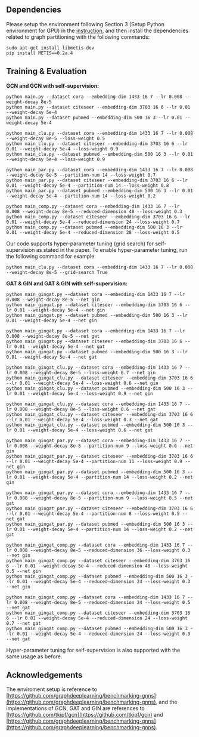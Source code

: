 ## Dependencies

Please setup the environment following Section 3 (Setup Python environment for GPU) in the [instruction](https://github.com/graphdeeplearning/benchmarking-gnns/blob/master/docs/01_benchmark_installation.md), and then install the dependencies related to graph partitioning with the following commands:

```
sudo apt-get install libmetis-dev
pip install METIS==0.2a.4
```


## Training \& Evaluation

**GCN and GCN with self-supervision:**

```shell
python main.py --dataset cora --embedding-dim 1433 16 7 --lr 0.008 --weight-decay 8e-5
python main.py --dataset citeseer --embedding-dim 3703 16 6 --lr 0.01 --weight-decay 5e-4
python main.py --dataset pubmed --embedding-dim 500 16 3 --lr 0.01 --weight-decay 5e-4

python main_clu.py --dataset cora --embedding-dim 1433 16 7 --lr 0.008 --weight-decay 8e-5 --loss-weight 0.5
python main_clu.py --dataset citeseer --embedding-dim 3703 16 6 --lr 0.01 --weight-decay 5e-4 --loss-weight 0.9
python main_clu.py --dataset pubmed --embedding-dim 500 16 3 --lr 0.01 --weight-decay 5e-4 --loss-weight 0.9

python main_par.py --dataset cora --embedding-dim 1433 16 7 --lr 0.008 --weight-decay 8e-5 --partition-num 14 --loss-weight 0.7
python main_par.py --dataset citeseer --embedding-dim 3703 16 6 --lr 0.01 --weight-decay 5e-4 --partition-num 14 --loss-weight 0.8
python main_par.py --dataset pubmed --embedding-dim 500 16 3 --lr 0.01 --weight-decay 5e-4 --partition-num 14 --loss-weight 0.2

python main_comp.py --dataset cora --embedding-dim 1433 16 7 --lr 0.008 --weight-decay 8e-5 --reduced-dimension 48 --loss-weight 0.3
python main_comp.py --dataset citeseer --embedding-dim 3703 16 6 --lr 0.01 --weight-decay 5e-4 --reduced-dimension 24 --loss-weight 0.7
python main_comp.py --dataset pubmed --embedding-dim 500 16 3 --lr 0.01 --weight-decay 5e-4 --reduced-dimension 28 --loss-weight 0.5

```

Our code supports hyper-parameter tuning (grid search) for self-supervision as stated in the paper. To enable hyper-parameter tuning, run the following command for example:

```
python main_clu.py --dataset cora --embedding-dim 1433 16 7 --lr 0.008 --weight-decay 8e-5 --grid-search True
```


**GAT \& GIN and GAT \& GIN with self-supervision:**

```shell
python main_gingat.py --dataset cora --embedding-dim 1433 16 7 --lr 0.008 --weight-decay 8e-5 --net gin
python main_gingat.py --dataset citeseer --embedding-dim 3703 16 6 --lr 0.01 --weight-decay 5e-4 --net gin
python main_gingat.py --dataset pubmed --embedding-dim 500 16 3 --lr 0.01 --weight-decay 5e-4 --net gin

python main_gingat.py --dataset cora --embedding-dim 1433 16 7 --lr 0.008 --weight-decay 8e-5 --net gat
python main_gingat.py --dataset citeseer --embedding-dim 3703 16 6 --lr 0.01 --weight-decay 5e-4 --net gat
python main_gingat.py --dataset pubmed --embedding-dim 500 16 3 --lr 0.01 --weight-decay 5e-4 --net gat

python main_gingat_clu.py --dataset cora --embedding-dim 1433 16 7 --lr 0.008 --weight-decay 8e-5 --loss-weight 0.7 --net gin
python main_gingat_clu.py --dataset citeseer --embedding-dim 3703 16 6 --lr 0.01 --weight-decay 5e-4 --loss-weight 0.6 --net gin
python main_gingat_clu.py --dataset pubmed --embedding-dim 500 16 3 --lr 0.01 --weight-decay 5e-4 --loss-weight 0.9 --net gin

python main_gingat_clu.py --dataset cora --embedding-dim 1433 16 7 --lr 0.008 --weight-decay 8e-5 --loss-weight 0.6 --net gat
python main_gingat_clu.py --dataset citeseer --embedding-dim 3703 16 6 --lr 0.01 --weight-decay 5e-4 --loss-weight 0.3 --net gat
python main_gingat_clu.py --dataset pubmed --embedding-dim 500 16 3 --lr 0.01 --weight-decay 5e-4 --loss-weight 0.6 --net gat

python main_gingat_par.py --dataset cora --embedding-dim 1433 16 7 --lr 0.008 --weight-decay 8e-5 --partition-num 9 --loss-weight 0.6 --net gin
python main_gingat_par.py --dataset citeseer --embedding-dim 3703 16 6 --lr 0.01 --weight-decay 5e-4 --partition-num 11 --loss-weight 0.9 --net gin
python main_gingat_par.py --dataset pubmed --embedding-dim 500 16 3 --lr 0.01 --weight-decay 5e-4 --partition-num 14 --loss-weight 0.2 --net gin

python main_gingat_par.py --dataset cora --embedding-dim 1433 16 7 --lr 0.008 --weight-decay 8e-5 --partition-num 9 --loss-weight 0.5 --net gat
python main_gingat_par.py --dataset citeseer --embedding-dim 3703 16 6 --lr 0.01 --weight-decay 5e-4 --partition-num 8 --loss-weight 0.5 --net gat
python main_gingat_par.py --dataset pubmed --embedding-dim 500 16 3 --lr 0.01 --weight-decay 5e-4 --partition-num 14 --loss-weight 0.2 --net gat

python main_gingat_comp.py --dataset cora --embedding-dim 1433 16 7 --lr 0.008 --weight-decay 8e-5 --reduced-dimension 36 --loss-weight 0.3 --net gin
python main_gingat_comp.py --dataset citeseer --embedding-dim 3703 16 6 --lr 0.01 --weight-decay 5e-4 --reduced-dimension 48 --loss-weight 0.5 --net gin
python main_gingat_comp.py --dataset pubmed --embedding-dim 500 16 3 --lr 0.01 --weight-decay 5e-4 --reduced-dimension 24 --loss-weight 0.3 --net gin

python main_gingat_comp.py --dataset cora --embedding-dim 1433 16 7 --lr 0.008 --weight-decay 8e-5 --reduced-dimension 24 --loss-weight 0.5 --net gat
python main_gingat_comp.py --dataset citeseer --embedding-dim 3703 16 6 --lr 0.01 --weight-decay 5e-4 --reduced-dimension 24 --loss-weight 0.7 --net gat
python main_gingat_comp.py --dataset pubmed --embedding-dim 500 16 3 --lr 0.01 --weight-decay 5e-4 --reduced-dimension 24 --loss-weight 0.3 --net gat

```

Hyper-parameter tuning for self-supervision is also supported with the same usage as before.

## Acknowledgements

The enviroment setup is reference to [https://github.com/graphdeeplearning/benchmarking-gnns](https://github.com/graphdeeplearning/benchmarking-gnns), and the implementations of GCN, GAT and GIN are references to [https://github.com/tkipf/gcn](https://github.com/tkipf/gcn) and [https://github.com/graphdeeplearning/benchmarking-gnns](https://github.com/graphdeeplearning/benchmarking-gnns).

